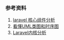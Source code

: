 ### 参考资料
1. [laravel 核心组件分析](https://sunnyingit.github.io/book)
1. [看懂UML类图和时序图](https://design-patterns.readthedocs.io/zh_CN/latest/read_uml.html)
1. [Laravel内核分析](https://learnku.com/docs/laravel-kernel)
